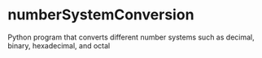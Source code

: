 # numberSystemConversion
Python program that converts different number systems such as decimal, binary, hexadecimal, and octal
